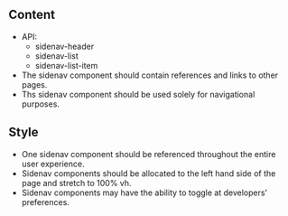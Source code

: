 
## Content

* API:
    * sidenav-header
    * sidenav-list
    * sidenav-list-item
* The sidenav component should contain references and links to other pages.
* Ths sidenav component should be used solely for navigational purposes.


## Style

* One sidenav component should be referenced throughout the entire user experience.
* Sidenav components should be allocated to the left hand side of the page and stretch to 100% vh.
* Sidenav components may have the ability to toggle at developers' preferences.